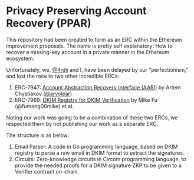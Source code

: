 # Privacy Preserving Account Recovery (PPAR)

This repository had been created to form as an ERC within the Ethereum improvement proposals. The name is pretty self explanatory: How to recover a missing-key account in a private manner in the Ethereum ecosystem. 

Unfortunately, we, [@4rdii](https://github.com/4rdii) and I, have been delayed by our "perfectionism," and lost the race to two other incredible ERCs: 

1. ERC-7947: [Account Abstraction Recovery Interface (AARI)](https://github.com/ethereum/ERCs/blob/master/ERCS/erc-7947.md) by Artem Chystiakov ([@arvolear](https://github.com/Arvolear))
2. ERC-7969: [DKIM Registry for DKIM Verification](https://github.com/ethereum/ERCs/pull/1084) by Mike Fu (@fumeng00mike) et al.

Noting our work was going to be a combination of these two ERCs, we respected them by not publishing our work as a separate ERC. 

The structure is as below:
1. Email Parser: A code in Go programming language, based on DKIM registry to parse a raw email in DKIM format to extract the signatures.
2. Circuits: Zero-knowledge circuits in Circom programming language, to provide the needed proofs for a DKIM signature ZKP to be given to a Verifier contract on-chain.

